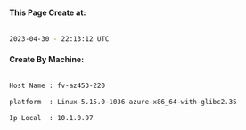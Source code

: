 
   
#### This Page Create at:

```bash

2023-04-30 - 22:13:12 UTC

```

#### Create By Machine:

```bash

Host Name : fv-az453-220

platform  : Linux-5.15.0-1036-azure-x86_64-with-glibc2.35

Ip Local  : 10.1.0.97

```

